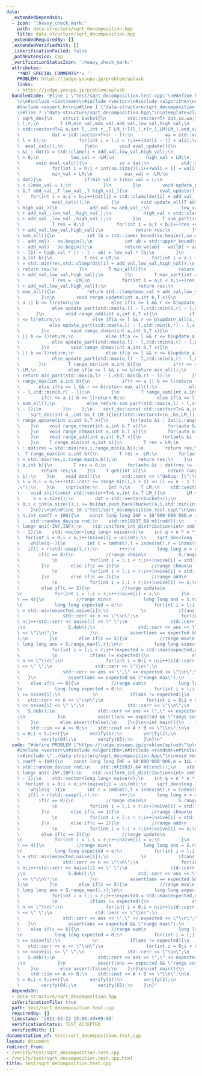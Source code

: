 ```yaml
---
data:
  _extendedDependsOn:
  - icon: ':heavy_check_mark:'
    path: data-structure/sqrt_decomposition.hpp
    title: data-structure/sqrt_decomposition.hpp
  _extendedRequiredBy: []
  _extendedVerifiedWith: []
  _isVerificationFailed: false
  _pathExtension: cpp
  _verificationStatusIcon: ':heavy_check_mark:'
  attributes:
    '*NOT_SPECIAL_COMMENTS*': ''
    PROBLEM: https://judge.yosupo.jp/problem/aplusb
    links:
    - https://judge.yosupo.jp/problem/aplusb
  bundledCode: "#line 1 \"test/sqrt_decomposition.test.cpp\"\n#define PROBLEM \"https://judge.yosupo.jp/problem/aplusb\"\
    \n\n#include <iostream>\n#include <vector>\n#include <algorithm>\n#include <random>\n\
    #include <assert.h>\n\n#line 1 \"data-structure/sqrt_decomposition.hpp\"\n\n\n\
    \n#line 7 \"data-structure/sqrt_decomposition.hpp\"\n\ntemplate<class T>\nstruct\
    \ sqrt_dec{\n    struct bucket{\n        std::vector<T> dat,so,wa;\n        int\
    \ l,r;\n        T LM,min_val,max_val,add_val,low_val,high_val;\n        bucket(const\
    \ std::vector<T>& a,int l_,int r_,T LM_):l(l_),r(r_),LM(LM_),add_val(0),low_val(-LM),high_val(LM){\n\
    \            dat = std::vector<T>(r - l);\n            wa = std::vector<T>(r -\
    \ l + 1);\n            for(int i = l;i < r;i++)dat[i - l] = a[i];\n          \
    \  eval_calc();\n        }\n\n        void eval_update(){\n            for(auto\
    \ &i : dat)i = std::clamp(i + add_val,low_val,high_val);\n            add_val\
    \ = 0;\n            low_val = -LM;\n            high_val = LM;\n        }\n  \
    \      void eval_calc(){\n            so = dat;\n            std::sort(so.begin(),so.end());\n\
    \            for(int i = 0;i < int(so.size());i++)wa[i + 1] = wa[i] + so[i];\n\
    \            min_val = LM;\n            max_val = -LM;\n            for(T &i :\
    \ dat){\n                if(min_val > i)min_val = i;\n                if(max_val\
    \ < i)max_val = i;\n            }\n        }\n        void update_part(int a,int\
    \ b,T add_val_,T low_val_,T high_val_){\n            eval_update();\n        \
    \    for(int i = a;i < b;i++)dat[i] = std::clamp(dat[i] + add_val_,low_val_,high_val_);\n\
    \            eval_calc();\n        }\n        void update_all(T add_val_,T low_val_,T\
    \ high_val_){\n            add_val += add_val_;\n            low_val = std::clamp(low_val\
    \ + add_val_,low_val_,high_val_);\n            high_val = std::clamp(high_val\
    \ + add_val_,low_val_,high_val_);\n        }\n        T sum_part(int a,int b){\n\
    \            T res = 0;\n            for(int i = a;i < b;i++)res += std::clamp(dat[i]\
    \ + add_val,low_val,high_val);\n            return res;\n        }\n        T\
    \ sum_all(){\n            int lb = std::lower_bound(so.begin(),so.end(),low_val\
    \ - add_val) - so.begin();\n            int ub = std::upper_bound(so.begin(),so.end(),high_val\
    \ - add_val) - so.begin();\n            return wa[ub] - wa[lb] + add_val * (ub\
    \ - lb) + high_val * (r - l - ub) + low_val * lb;\n        }\n        T min_part(int\
    \ a,int b){\n            T res = LM;\n            for(int i = a;i < b;i++)res\
    \ = std::min(res,std::clamp(dat[i] + add_val,low_val,high_val));\n           \
    \ return res;\n        }\n        T min_all(){\n            return std::clamp(min_val\
    \ + add_val,low_val,high_val);\n        }\n        T max_part(int a,int b){\n\
    \            T res = -LM;\n            for(int i = a;i < b;i++)res = std::max(res,std::clamp(dat[i]\
    \ + add_val,low_val,high_val));\n            return res;\n        }\n        T\
    \ max_all(){\n            return std::clamp(max_val + add_val,low_val,high_val);\n\
    \        }\n\n        void range_update(int a,int b,T x){\n            if(r <=\
    \ a || b <= l)return;\n            else if(a <= l && r <= b)update_all(0,x,x);\n\
    \            else update_part(std::max(a,l) - l,std::min(b,r) - l,0,x,x);\n  \
    \      }\n        void range_add(int a,int b,T x){\n            if(r <= a || b\
    \ <= l)return;\n            else if(a <= l && r <= b)update_all(x,-LM,LM);\n \
    \           else update_part(std::max(a,l) - l,std::min(b,r) - l,x,-LM,LM);\n\
    \        }\n        void range_chmin(int a,int b,T x){\n            if(r <= a\
    \ || b <= l)return;\n            else if(a <= l && r <= b)update_all(0,-LM,x);\n\
    \            else update_part(std::max(a,l) - l,std::min(b,r) - l,0,-LM,x);\n\
    \        }\n        void range_chmax(int a,int b,T x){\n            if(r <= a\
    \ || b <= l)return;\n            else if(a <= l && r <= b)update_all(0,x,LM);\n\
    \            else update_part(std::max(a,l) - l,std::min(b,r) - l,0,x,LM);\n \
    \       }\n        T range_min(int a,int b){\n            if(r <= a || b <= l)return\
    \ LM;\n            else if(a <= l && r <= b)return min_all();\n            else\
    \ return min_part(std::max(a,l) - l,std::min(b,r) - l);\n        }\n        T\
    \ range_max(int a,int b){\n            if(r <= a || b <= l)return -LM;\n     \
    \       else if(a <= l && r <= b)return max_all();\n            else return max_part(std::max(a,l)\
    \ - l,std::min(b,r) - l);\n        }\n        T range_sum(int a,int b){\n    \
    \        if(r <= a || b <= l)return 0;\n            else if(a <= l && r <= b)return\
    \ sum_all();\n            else return sum_part(std::max(a,l) - l,std::min(b,r)\
    \ - l);\n        }\n    };\n    sqrt_dec(const std::vector<T>& a,int bs,T LM_){init(a,bs,LM_);}\n\
    \    sqrt_dec(int n_,int bs,T LM_){init(std::vector<T>(n_,bs,LM_));}\n    void\
    \ range_update(int a,int b,T x){\n        for(auto &i : dat)i.range_update(a,b,x);\n\
    \    }\n    void range_chmin(int a,int b,T x){\n        for(auto &i : dat)i.range_chmin(a,b,x);\n\
    \    }\n    void range_chmax(int a,int b,T x){\n        for(auto &i : dat)i.range_chmax(a,b,x);\n\
    \    }\n    void range_add(int a,int b,T x){\n        for(auto &i : dat)i.range_add(a,b,x);\n\
    \    }\n    T range_min(int a,int b){\n        T res = LM;\n        for(auto &i\
    \ : dat)res = std::min(res,i.range_min(a,b));\n        return res;\n    }\n  \
    \  T range_max(int a,int b){\n        T res = -LM;\n        for(auto &i : dat)res\
    \ = std::max(res,i.range_max(a,b));\n        return res;\n    }\n    T range_sum(int\
    \ a,int b){\n        T res = 0;\n        for(auto &i : dat)res += i.range_sum(a,b);\n\
    \        return res;\n    }\n    T get(int a){\n        return range_min(a,a +\
    \ 1);\n    }\n    void deb(){\n        std::cerr << \"debug: [\";\n        for(int\
    \ i = 0;i < n;i++)std::cerr << range_min(i,i + 1) << (i == n - 1 ? \"]\\n\":\"\
    ,\");\n    }\n    \nprivate:\n    int n;\n    T LM;\n    std::vector<bucket> dat;\n\
    \    void init(const std::vector<T>& a,int bs,T LM_){\n        LM = LM_;\n   \
    \     n = a.size();\n        dat = std::vector<bucket>();\n        for(int i =\
    \ 0;i < int(a.size());i += bs)dat.push_back(bucket(a,i,std::min(int(i + bs),int(a.size())),LM));\n\
    \    }\n};\n\n\n#line 10 \"test/sqrt_decomposition.test.cpp\"\n\nvoid verify(int\
    \ n,int coeff = 100){\n    const long long INF = 10'000'000'000,e = 1LL << 60;\n\
    \    std::random_device rnd;\n    std::mt19937_64 mt(rnd());\n    std::uniform_int_distribution<long\
    \ long> uni(-INF,INF);\n    std::uniform_int_distribution<int> cmd(0,6),index(0,n\
    \ - 1);\n    std::vector<long long> naive(n);\n    int q = n * n * coeff;\n  \
    \  for(int i = 0;i < n;i++)naive[i] = uni(mt);\n    sqrt_dec<long long> S(naive,5,e);\n\
    \    while(q--){\n        int c = cmd(mt),l = index(mt),r = index(mt);\n     \
    \   if(l > r)std::swap(l,r);\n        r++;\n        long long x = uni(mt);\n \
    \       if(c == 0){\n            //range chmin\n            S.range_chmin(l,r,x);\n\
    \            \n            for(int i = l;i < r;i++)naive[i] = std::min(naive[i],x);\n\
    \        }\n        else if(c == 1){\n            //range chmax\n            S.range_chmax(l,r,x);\n\
    \            \n            for(int i = l;i < r;i++)naive[i] = std::max(naive[i],x);\n\
    \        }\n        else if(c == 2){\n            //range add\n            S.range_add(l,r,x);\n\
    \            \n            for(int i = l;i < r;i++)naive[i] += x;\n        }\n\
    \        else if(c == 3){\n            //range update\n            S.range_update(l,r,x);\n\
    \n            for(int i = l;i < r;i++)naive[i] = x;\n        }\n        else if(c\
    \ == 4){\n            //range min\n            long long ans = S.range_min(l,r);\n\
    \n            long long expected = e;\n            for(int i = l;i < r;i++)expected\
    \ = std::min(expected,naive[i]);\n            \n            if(ans != expected){\n\
    \                std::cerr << n << \"\\n\";\n                for(int i = 0;i <\
    \ n;i++)std::cerr << naive[i] << \" \";\n                std::cerr << \"\\n\"\
    ;\n                S.deb();\n                std::cerr << ans << \",\" << expected\
    \ << \"\\n\";\n            }\n            assert(ans == expected && \"range min\"\
    );\n        }\n        else if(c == 5){\n            //range max\n           \
    \ long long ans = S.range_max(l,r);\n\n            long long expected = -e;\n\
    \            for(int i = l;i < r;i++)expected = std::max(expected,naive[i]);\n\
    \            \n            if(ans != expected){\n                std::cerr <<\
    \ n << \"\\n\";\n                for(int i = 0;i < n;i++)std::cerr << naive[i]\
    \ << \" \";\n                std::cerr << \"\\n\";\n                S.deb();\n\
    \                std::cerr << ans << \",\" << expected << \"\\n\";\n         \
    \   }\n            assert(ans == expected && \"range max\");\n        }\n    \
    \    else if(c == 6){\n            //range sum\n            long long ans = S.range_sum(l,r);\n\
    \n            long long expected = 0;\n            for(int i = l;i < r;i++)expected\
    \ += naive[i];\n            \n            if(ans != expected){\n             \
    \   std::cerr << n << \"\\n\";\n                for(int i = 0;i < n;i++)std::cerr\
    \ << naive[i] << \" \";\n                std::cerr << \"\\n\";\n             \
    \   S.deb();\n                std::cerr << ans << \",\" << expected << \"\\n\"\
    ;\n            }\n            assert(ans == expected && \"range sum\");\n    \
    \    }\n        else assert(false);\n    }\n}\n\nint main(){\n    long long A,B;\n\
    \    std::cin >> A >> B;\n    std::cout << A + B << \"\\n\";\n\n    for(int i\
    \ = 0;i < 5;i++){\n        verify(1);\n        verify(2);\n        verify(63);\n\
    \        verify(64);\n        verify(65);\n    }\n}\n"
  code: "#define PROBLEM \"https://judge.yosupo.jp/problem/aplusb\"\n\n#include <iostream>\n\
    #include <vector>\n#include <algorithm>\n#include <random>\n#include <assert.h>\n\
    \n#include \"../data-structure/sqrt_decomposition.hpp\"\n\nvoid verify(int n,int\
    \ coeff = 100){\n    const long long INF = 10'000'000'000,e = 1LL << 60;\n   \
    \ std::random_device rnd;\n    std::mt19937_64 mt(rnd());\n    std::uniform_int_distribution<long\
    \ long> uni(-INF,INF);\n    std::uniform_int_distribution<int> cmd(0,6),index(0,n\
    \ - 1);\n    std::vector<long long> naive(n);\n    int q = n * n * coeff;\n  \
    \  for(int i = 0;i < n;i++)naive[i] = uni(mt);\n    sqrt_dec<long long> S(naive,5,e);\n\
    \    while(q--){\n        int c = cmd(mt),l = index(mt),r = index(mt);\n     \
    \   if(l > r)std::swap(l,r);\n        r++;\n        long long x = uni(mt);\n \
    \       if(c == 0){\n            //range chmin\n            S.range_chmin(l,r,x);\n\
    \            \n            for(int i = l;i < r;i++)naive[i] = std::min(naive[i],x);\n\
    \        }\n        else if(c == 1){\n            //range chmax\n            S.range_chmax(l,r,x);\n\
    \            \n            for(int i = l;i < r;i++)naive[i] = std::max(naive[i],x);\n\
    \        }\n        else if(c == 2){\n            //range add\n            S.range_add(l,r,x);\n\
    \            \n            for(int i = l;i < r;i++)naive[i] += x;\n        }\n\
    \        else if(c == 3){\n            //range update\n            S.range_update(l,r,x);\n\
    \n            for(int i = l;i < r;i++)naive[i] = x;\n        }\n        else if(c\
    \ == 4){\n            //range min\n            long long ans = S.range_min(l,r);\n\
    \n            long long expected = e;\n            for(int i = l;i < r;i++)expected\
    \ = std::min(expected,naive[i]);\n            \n            if(ans != expected){\n\
    \                std::cerr << n << \"\\n\";\n                for(int i = 0;i <\
    \ n;i++)std::cerr << naive[i] << \" \";\n                std::cerr << \"\\n\"\
    ;\n                S.deb();\n                std::cerr << ans << \",\" << expected\
    \ << \"\\n\";\n            }\n            assert(ans == expected && \"range min\"\
    );\n        }\n        else if(c == 5){\n            //range max\n           \
    \ long long ans = S.range_max(l,r);\n\n            long long expected = -e;\n\
    \            for(int i = l;i < r;i++)expected = std::max(expected,naive[i]);\n\
    \            \n            if(ans != expected){\n                std::cerr <<\
    \ n << \"\\n\";\n                for(int i = 0;i < n;i++)std::cerr << naive[i]\
    \ << \" \";\n                std::cerr << \"\\n\";\n                S.deb();\n\
    \                std::cerr << ans << \",\" << expected << \"\\n\";\n         \
    \   }\n            assert(ans == expected && \"range max\");\n        }\n    \
    \    else if(c == 6){\n            //range sum\n            long long ans = S.range_sum(l,r);\n\
    \n            long long expected = 0;\n            for(int i = l;i < r;i++)expected\
    \ += naive[i];\n            \n            if(ans != expected){\n             \
    \   std::cerr << n << \"\\n\";\n                for(int i = 0;i < n;i++)std::cerr\
    \ << naive[i] << \" \";\n                std::cerr << \"\\n\";\n             \
    \   S.deb();\n                std::cerr << ans << \",\" << expected << \"\\n\"\
    ;\n            }\n            assert(ans == expected && \"range sum\");\n    \
    \    }\n        else assert(false);\n    }\n}\n\nint main(){\n    long long A,B;\n\
    \    std::cin >> A >> B;\n    std::cout << A + B << \"\\n\";\n\n    for(int i\
    \ = 0;i < 5;i++){\n        verify(1);\n        verify(2);\n        verify(63);\n\
    \        verify(64);\n        verify(65);\n    }\n}"
  dependsOn:
  - data-structure/sqrt_decomposition.hpp
  isVerificationFile: true
  path: test/sqrt_decomposition.test.cpp
  requiredBy: []
  timestamp: '2021-03-22 15:06:49+09:00'
  verificationStatus: TEST_ACCEPTED
  verifiedWith: []
documentation_of: test/sqrt_decomposition.test.cpp
layout: document
redirect_from:
- /verify/test/sqrt_decomposition.test.cpp
- /verify/test/sqrt_decomposition.test.cpp.html
title: test/sqrt_decomposition.test.cpp
---
```

